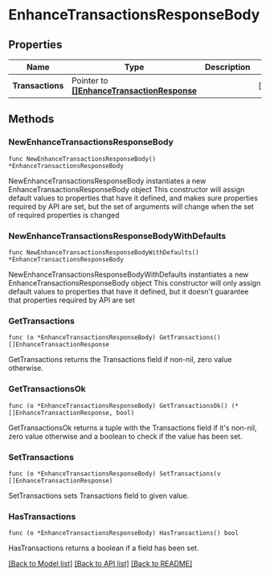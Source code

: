 # EnhanceTransactionsResponseBody

## Properties

Name | Type | Description | Notes
------------ | ------------- | ------------- | -------------
**Transactions** | Pointer to [**[]EnhanceTransactionResponse**](EnhanceTransactionResponse.md) |  | [optional] 

## Methods

### NewEnhanceTransactionsResponseBody

`func NewEnhanceTransactionsResponseBody() *EnhanceTransactionsResponseBody`

NewEnhanceTransactionsResponseBody instantiates a new EnhanceTransactionsResponseBody object
This constructor will assign default values to properties that have it defined,
and makes sure properties required by API are set, but the set of arguments
will change when the set of required properties is changed

### NewEnhanceTransactionsResponseBodyWithDefaults

`func NewEnhanceTransactionsResponseBodyWithDefaults() *EnhanceTransactionsResponseBody`

NewEnhanceTransactionsResponseBodyWithDefaults instantiates a new EnhanceTransactionsResponseBody object
This constructor will only assign default values to properties that have it defined,
but it doesn't guarantee that properties required by API are set

### GetTransactions

`func (o *EnhanceTransactionsResponseBody) GetTransactions() []EnhanceTransactionResponse`

GetTransactions returns the Transactions field if non-nil, zero value otherwise.

### GetTransactionsOk

`func (o *EnhanceTransactionsResponseBody) GetTransactionsOk() (*[]EnhanceTransactionResponse, bool)`

GetTransactionsOk returns a tuple with the Transactions field if it's non-nil, zero value otherwise
and a boolean to check if the value has been set.

### SetTransactions

`func (o *EnhanceTransactionsResponseBody) SetTransactions(v []EnhanceTransactionResponse)`

SetTransactions sets Transactions field to given value.

### HasTransactions

`func (o *EnhanceTransactionsResponseBody) HasTransactions() bool`

HasTransactions returns a boolean if a field has been set.


[[Back to Model list]](../README.md#documentation-for-models) [[Back to API list]](../README.md#documentation-for-api-endpoints) [[Back to README]](../README.md)


